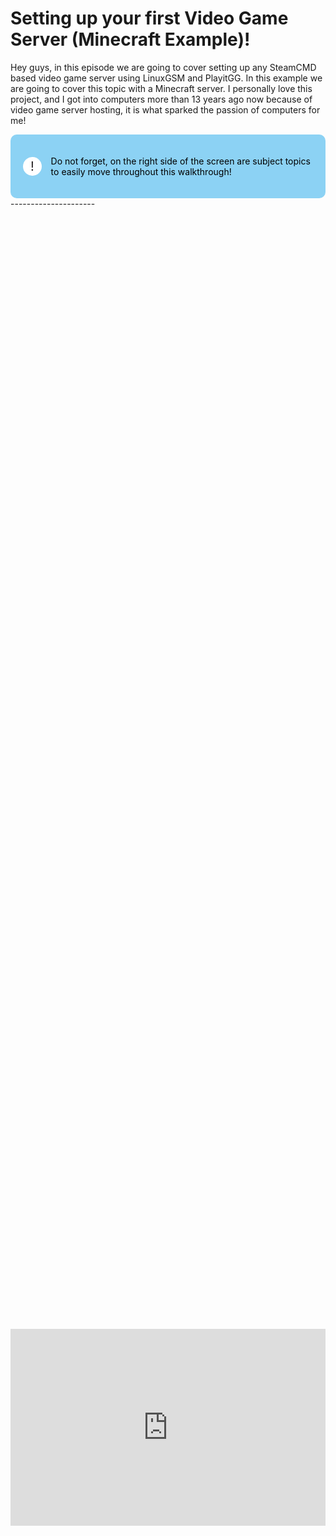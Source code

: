 # Setting up your first Video Game Server (Minecraft Example)! 
Hey guys, in this episode we are going to cover setting up any SteamCMD based video game server using LinuxGSM and PlayitGG. In this example we are going to cover this topic with a Minecraft server. I personally love this project, and I got into
computers more than 13 years ago now because of video game server hosting, it is what sparked the passion of computers for me!

<!DOCTYPE html>
<html lang="en">
<head>
<meta charset="UTF-8">
<meta name="viewport" content="width=device-width, initial-scale=1.0">
<title>Informative Section</title>
<style>
.informative-section {
    background-color: #8CD2F4; /* light blue background color */
    color: black; /* Text color to contrast with dark background */
    padding: 20px; /* Padding inside the box */
    border-radius: 10px; /* Rounded corners */
    display: flex;
    align-items: center;
}
.circle-emoji {
    width: 50px;
    height: 30px;
    border-radius: 50%;
    background-color: white;
    display: flex;
    justify-content: center;
    align-items: center;
    margin-right: 15px;
    font-size: 20px;
    color: #231F20; /* Dark gray color for the exclamation mark */
}
</style>
</head>
<body>

<div class="informative-section">
    <div class="circle-emoji">!</div>
    <p>Do not forget, on the right side of the screen are subject topics to easily move throughout this walkthrough!</p>
</div>

</body>
</html>
---------------------
<div style="display: flex; justify-content: center; align-items: center; height: 100%;">
    <iframe width="560" height="315" src="https://www.youtube.com/embed/stbQAb5OgV0?si=IoARGitCJpgcJYWl" frameborder="0" allow="accelerometer; autoplay; clipboard-write; encrypted-media; gyroscope; picture-in-picture" allowfullscreen></iframe>
</div>

## Grabbing everything you need to get started
First you need to access [PlayIt.GG](https://playit.gg/).
<a href="/images/EP6_gameserver/Still 2024-12-19 153947_1.3.1.png" class="image-expand">
    <img src="/images/EP6_gameserver/Still 2024-12-19 153947_1.3.1.png" alt="Description of your image">
</a>
    
You can find [LinuxGSM](https://linuxgsm.com).
<a href="/images/EP6_gameserver/Still 2024-12-19 153947_1.3.2.png" class="image-expand">
    <img src="/images/EP6_gameserver/Still 2024-12-19 153947_1.3.2.png" alt="Description of your image">
</a>

Next, if you do not remember your VMs IP address you will need to login into your Proxmox Machine, login to the VM, and then grab it.
<a href="/images/EP6_gameserver/Still 2024-12-19 153947_1.3.3.png" class="image-expand">
    <img src="/images/EP6_gameserver/Still 2024-12-19 153947_1.3.3.png" alt="Description of your image">
</a>

IP on VM:
<a href="/images/EP6_gameserver/Still 2024-12-19 153947_1.3.4.png" class="image-expand">
    <img src="/images/EP6_gameserver/Still 2024-12-19 153947_1.3.4.png" alt="Description of your image">
</a>

## Getting your Ubuntu Server up to date (step by step)
1. SSH into your server TWICE to perform the following commands (later there will be a case where we need two SSH sessions open).
```
ssh username@server_ip_address
```
<a href="/images/EP6_gameserver/Still 2024-12-19 153947_1.3.5.png" class="image-expand">
    <img src="/images/EP6_gameserver/Still 2024-12-19 153947_1.3.5.png" alt="Description of your image">
</a>

2. Get ubuntu to reach out and find new dependencies to install.
```
sudo apt upgrade
```
3. AND Update those out of date dependencies.
```
sudo apt update
``` 
<a href="/images/EP6_gameserver/Still 2024-12-19 153947_1.3.6.png" class="image-expand">
    <img src="/images/EP6_gameserver/Still 2024-12-19 153947_1.3.6.png" alt="Description of your image">
</a>


## Installing LinuxGSM Minecraft Server
Now we can start installing our video game server, in this example it is a Minecraft Bedrock Edition. The commands can be found [here](https://linuxgsm.com/servers/mcbserver/)
<a href="/images/EP6_gameserver/Still 2024-12-19 153947_1.3.7.png" class="image-expand">
    <img src="/images/EP6_gameserver/Still 2024-12-19 153947_1.3.7.png" alt="Description of your image">
</a>

Now we need to create the user. 
*You will notice I just clicked enter and bypassed all the user info.*
```
add user mcbserver
```
<a href="/images/EP6_gameserver/Still 2024-12-19 153947_1.3.8.png" class="image-expand">
    <img src="/images/EP6_gameserver/Still 2024-12-19 153947_1.3.8.png" alt="Description of your image">
</a>

Currently out of our TWO SSH windows that are open, you are going to see that I login to user MCBserver in the LEFT window.
```
su - mcbserver
```
<a href="/images/EP6_gameserver/Still 2024-12-19 153947_1.3.9.png" class="image-expand">
    <img src="/images/EP6_gameserver/Still 2024-12-19 153947_1.3.9.png" alt="Description of your image">
</a>

Now we are going to request the LinuxGSM client contents IN THE LEFT SSH TAB.
```
curl -Lo linuxgsm.sh https://linuxgsm.sh && chmod +x linuxgsm.sh && bash linuxgsm.sh mcbserver
```
<a href="/images/EP6_gameserver/Still 2024-12-19 153947_1.3.10.png" class="image-expand">
    <img src="/images/EP6_gameserver/Still 2024-12-19 153947_1.3.10.png" alt="Description of your image">
</a>

Now we can see we are missing some files because our VM was unable to locate them and we are missing the Unzip utility tool, we need to install those now. 
<a href="/images/EP6_gameserver/Still 2024-12-19 153947_1.3.11.png" class="image-expand">
    <img src="/images/EP6_gameserver/Still 2024-12-19 153947_1.3.11.png" alt="Description of your image">
</a>
IN THE RIGHT SSH TAB we are going to type the following:

The following commands will allow our VM to find the missing files, download them, and unzip them
```
sudo add-apt-repository universe
sudo add-apt-repository multiverse
sudo dpkg --add-architecture i386
sudo apt update
```
AND
```
sudo apt-get install unzip
```
<a href="/images/EP6_gameserver/Still 2024-12-19 153947_1.3.12.png" class="image-expand">
    <img src="/images/EP6_gameserver/Still 2024-12-19 153947_1.3.12.png" alt="Description of your image">
</a>

Now we can request those missing files found two pictures ago
```
sudo apt update; sudo apt install bsdmainutils bzip2 jq lib32gcc-s1 lib32stdc++6 libsdl2-2.0-0:i386 netcat bigz unzip
```
<a href="/images/EP6_gameserver/Still 2024-12-19 153947_1.3.13.png" class="image-expand">
    <img src="/images/EP6_gameserver/Still 2024-12-19 153947_1.3.13.png" alt="Description of your image">
</a>

Now in our LEFT SSH tab we can continue where we left off, now that we have all the correct packages:
```
./mcbserver install
```
<a href="/images/EP6_gameserver/Still 2024-12-19 153947_1.3.14.png" class="image-expand">
    <img src="/images/EP6_gameserver/Still 2024-12-19 153947_1.3.14.png" alt="Description of your image">
</a>

We can see after installing our (mcb =Minecraft bedrock) server, we get all green files now, so we know it worked.
<a href="/images/EP6_gameserver/Still 2024-12-19 153947_1.3.15.png" class="image-expand">
    <img src="/images/EP6_gameserver/Still 2024-12-19 153947_1.3.15.png" alt="Description of your image">
</a>

The most important area of LinuxGSM is knowing where to find your configuration files, they will always be stated under the (./(game_server_type) details) after typing the following command
and the status of your server (if it is running or stopped).
```
./mcbserver details
```
<a href="/images/EP6_gameserver/Still 2024-12-19 153947_1.4.1.png" class="image-expand">
    <img src="/images/EP6_gameserver/Still 2024-12-19 153947_1.4.1.png" alt="Description of your image">
</a>
To edit this configuration file, we are going to use nano.
```
nano /home/mcbserver/serverfiles/server.properties
```
Here is what ours looks like, we are going to use our arrow keys to go down to *server-port* and change it to [4356]

After that to exit, you will type <kbd>Ctrl</kbd> + <kbd>X</kbd> then type <kbd>Y</kbd> at the next prompt to confirm changes and lastly to save it you will click <kbd>Enter</kbd>

<a href="/images/EP6_gameserver/Still 2024-12-19 153947_1.4.2.png" class="image-expand">
    <img src="/images/EP6_gameserver/Still 2024-12-19 153947_1.4.2.png" alt="Description of your image">
</a>

Then we can confirm our changes by typing the following command and confirming the change
```
./mcbserver details
```
<a href="/images/EP6_gameserver/Still 2024-12-19 153947_1.4.3.png" class="image-expand">
    <img src="/images/EP6_gameserver/Still 2024-12-19 153947_1.4.3.png" alt="Description of your image">
</a>

Now we are done, and we can start our Minecraft server with the following command, you will now see it started properly when the status shows a green started indicator
<a href="/images/EP6_gameserver/Still 2024-12-19 153947_1.4.5.png" class="image-expand">
    <img src="/images/EP6_gameserver/Still 2024-12-19 153947_1.4.5.png" alt="Description of your image">
</a>

## Installing PlayitGG
Now we have gotten LinuxGSM out of the way, we are going to install PlayitGG in the RIGHT SSH window and leave the left window open.

On PlayitGG's site we are going to copy the following command into our RIGHT SSH window. 
```
curl -SsL https://playit-cloud.github.io/ppa/key.gpg | gpg --dearmor | sudo tee /etc/apt/trusted.gpg.d/playit.gpg >/dev/null
echo "deb [signed-by=/etc/apt/trusted.gpg.d/playit.gpg] https://playit-cloud.github.io/ppa/data ./" | sudo tee /etc/apt/sources.list.d/playit-cloud.list
sudo apt update
sudo apt install playit
```
<a href="/images/EP6_gameserver/Still 2024-12-19 153947_1.5.1.png" class="image-expand">
    <img src="/images/EP6_gameserver/Still 2024-12-19 153947_1.5.1.png" alt="Description of your image">
</a>

After that is done, to start the PlayitGG service, we need to simply type the following command
```
playit
```
<a href="/images/EP6_gameserver/Still 2024-12-19 153947_1.5.3.png" class="image-expand">
    <img src="/images/EP6_gameserver/Still 2024-12-19 153947_1.5.3.png" alt="Description of your image">
</a>

You will then be prompted with the following screen; you will need to do <kbd>Ctrl</kbd> + <kbd>left click</kbd> to follow the link.
<a href="/images/EP6_gameserver/Still 2024-12-19 153947_1.8.1.png" class="image-expand">
    <img src="/images/EP6_gameserver/Still 2024-12-19 153947_1.8.1.png" alt="Description of your image">
</a>

Now you are going to wait 1-5 minutes for the PlayitGG servers to find your tunnel calling out to it.
<a href="/images/EP6_gameserver/Still 2024-12-19 153947_1.8.2.png" class="image-expand">
    <img src="/images/EP6_gameserver/Still 2024-12-19 153947_1.8.2.png" alt="Description of your image">
</a>

Going to the next page you will be prompted with a screen like such, we are going to select the tunnel type for bedrock edition
<a href="/images/EP6_gameserver/Still 2024-12-19 153947_1.8.3.png" class="image-expand">
    <img src="/images/EP6_gameserver/Still 2024-12-19 153947_1.8.3.png" alt="Description of your image">
</a>

Then on that same Tunnels page we need to change our port to [4356] just like we did in the LinuxGSM config file.
<a href="/images/EP6_gameserver/Still 2024-12-19 153947_1.8.4.png" class="image-expand">
    <img src="/images/EP6_gameserver/Still 2024-12-19 153947_1.8.4.png" alt="Description of your image">
</a>

## How do you restart your server if your Proxmox Machine restarts or any of your stuff needs an update? 
So, if your Proxmox machine needs an update, your VM needs an update, etc. You will need to restart your services. 

PlayitGG is super simple, just type the following command and it will start right up.
```
playit
```

Now to start your Minecraft server backup, update it, or make changes you will need to again open another SSH tab because we do not want to stop the PlayitGG service and do the following.

1. Login to your VM:
2. Change users 
```
su mcbserver
```
3. Change to your users directory 
```
cd ~
```
Then you will be able to perform the LinuxGSM commands like ./mcbserver details, start, stop, update, etc. 
<a href="/images/EP6_gameserver/Still 2024-12-19 153947_1.9.1.png" class="image-expand">
    <img src="/images/EP6_gameserver/Still 2024-12-19 153947_1.9.1.png" alt="Description of your image">
</a>

## Logging into your Video Game server with friends

Now the information to connect to your server will be found on the Tunnels page. Remember though, if you are a local user (within the home network your Video game server is hosted) you can use that VMs IP address and the port number [4356], anyone outside
your network will need to use the information like shown below found on the PlayitGG tunnels page.
<a href="/images/EP6_gameserver/Still 2024-12-19 121524_1.8.1.png" class="image-expand">
    <img src="/images/EP6_gameserver/Still 2024-12-19 121524_1.8.1.png" alt="Description of your image">
</a>

Typed into Minecraft it will look like this
<a href="/images/EP6_gameserver/Still 2024-12-19 153947_1.10.1.png" class="image-expand">
    <img src="/images/EP6_gameserver/Still 2024-12-19 153947_1.10.1.png" alt="Description of your image">
</a>

Would you look at that, you are in! Potentially your first video game server setup EVER, congrats! 
<a href="/images/EP6_gameserver/Still 2024-12-19 153947_1.10.2.png" class="image-expand">
    <img src="/images/EP6_gameserver/Still 2024-12-19 153947_1.10.2.png" alt="Description of your image">
</a>
